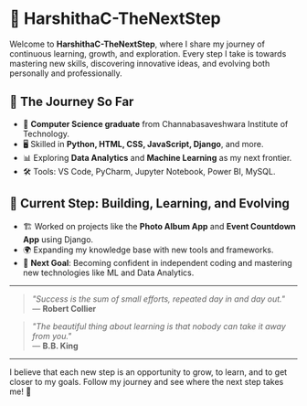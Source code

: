 # 🚀 HarshithaC-TheNextStep

Welcome to **HarshithaC-TheNextStep**, where I share my journey of continuous learning, growth, and exploration. Every step I take is towards mastering new skills, discovering innovative ideas, and evolving both personally and professionally.

## 🧭 The Journey So Far
- 🌱 **Computer Science graduate** from Channabasaveshwara Institute of Technology.
- 🖥️ Skilled in **Python, HTML, CSS, JavaScript, Django**, and more.
- 📊 Exploring **Data Analytics** and **Machine Learning** as my next frontier.
- 🛠️ Tools: VS Code, PyCharm, Jupyter Notebook, Power BI, MySQL.

## 🌟 Current Step: Building, Learning, and Evolving
- 🏗️ Worked on projects like the **Photo Album App** and **Event Countdown App** using Django.
- 🌍 Expanding my knowledge base with new tools and frameworks.
- 🎯 **Next Goal**: Becoming confident in independent coding and mastering new technologies like ML and Data Analytics.

---

> *"Success is the sum of small efforts, repeated day in and day out."*  
— **Robert Collier**

> *"The beautiful thing about learning is that nobody can take it away from you."*  
— **B.B. King**

---

I believe that each new step is an opportunity to grow, to learn, and to get closer to my goals. Follow my journey and see where the next step takes me! 🚀


